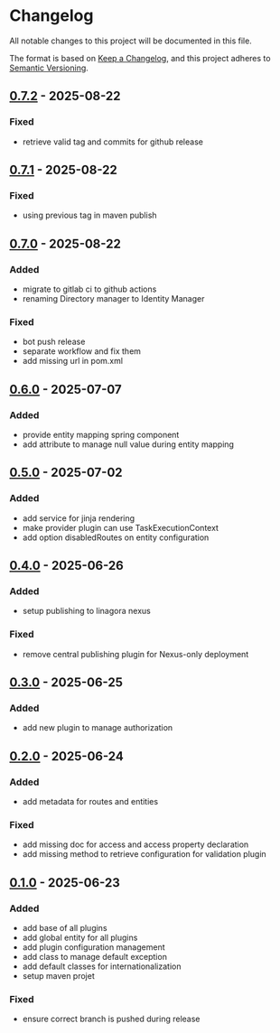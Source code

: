 # Changelog

All notable changes to this project will be documented in this file.

The format is based on [Keep a Changelog](https://keepachangelog.com/en/1.1.0/),
and this project adheres to [Semantic Versioning](https://semver.org/spec/v2.0.0.html).

## [0.7.2] - 2025-08-22

### Fixed

- retrieve valid tag and commits for github release

## [0.7.1] - 2025-08-22

### Fixed

- using previous tag in maven publish

## [0.7.0] - 2025-08-22

### Added

- migrate to gitlab ci to github actions
- renaming Directory manager to Identity Manager

### Fixed

- bot push release
- separate workflow and fix them
- add missing url in pom.xml

## [0.6.0] - 2025-07-07

### Added

- provide entity mapping spring component
- add attribute to manage null value during entity mapping

## [0.5.0] - 2025-07-02

### Added

- add service for jinja rendering
- make provider plugin can use TaskExecutionContext
- add option disabledRoutes on entity configuration

## [0.4.0] - 2025-06-26

### Added

- setup publishing to linagora nexus

### Fixed

- remove central publishing plugin for Nexus-only deployment

## [0.3.0] - 2025-06-25

### Added

- add new plugin to manage authorization

## [0.2.0] - 2025-06-24

### Added

- add metadata for routes and entities

### Fixed

- add missing doc for access and access property declaration
- add missing method to retrieve configuration for validation plugin

## [0.1.0] - 2025-06-23

### Added

- add base of all plugins
- add global entity for all plugins
- add plugin configuration management
- add class to manage default exception
- add default classes for internationalization
- setup maven projet

### Fixed

- ensure correct branch is pushed during release


[0.7.2]: https://github.com/linagora/linid-im-api-corelib/compare/v0.7.1...v0.7.2
[0.7.1]: https://github.com/linagora/linid-im-api-corelib/compare/v0.7.0...v0.7.1
[0.7.0]: https://github.com/linagora/linid-im-api-corelib/compare/v0.6.0...v0.7.0
[0.6.0]: https://github.com/linagora/linid-im-api-corelib/compare/v0.5.0...v0.6.0
[0.5.0]: https://github.com/linagora/linid-im-api-corelib/compare/v0.4.0...v0.5.0
[0.4.0]: https://github.com/linagora/linid-im-api-corelib/compare/v0.3.0...v0.4.0
[0.3.0]: https://github.com/linagora/linid-im-api-corelib/compare/v0.2.0...v0.3.0
[0.2.0]: https://github.com/linagora/linid-im-api-corelib/compare/v0.1.0...v0.2.0
[0.1.0]: https://github.com/linagora/linid-im-api-corelib/releases/tag/v0.1.0
